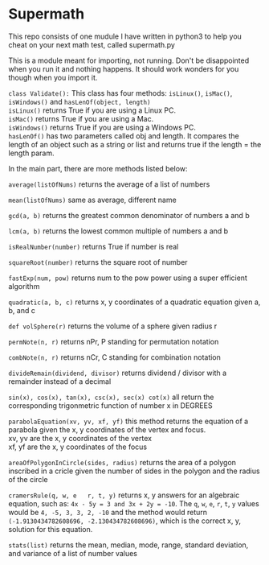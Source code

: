 # Supermath
This repo consists of one mudule I have written in python3 to help you cheat on your next math test, called supermath.py

This is a module meant for importing, not running. Don't be disappointed when you run it and nothing happens. It should work wonders for you though when you import it.

`class Validate():`
  This class has four methods: `isLinux()`, `isMac()`, `isWindows()` and `hasLenOf(object, length)`  
 `isLinux()` returns True if you are using a Linux PC.  
 `isMac()` returns True if you are using a Mac.  
 `isWindows()` returns True if you are using a Windows PC.  
 `hasLenOf()` has two parameters called obj and length. It compares the length of an object such as a string or list and returns true if the length = the length param.
 
In the main part, there are more methods listed below:  

`average(listOfNums)`
  returns the average of a list of numbers  
 
`mean(listOfNums)`
  same as average, different name  
 
`gcd(a, b)`
  returns the greatest common denominator of numbers a and b  
  
`lcm(a, b)`
  returns the lowest common multiple of numbers a and b  
 
`isRealNumber(number)`
  returns True if number is real  

`squareRoot(number)`
  returns the square root of number  
  
`fastExp(num, pow)`
  returns num to the pow power using a super efficient algorithm  

`quadratic(a, b, c)`
  returns x, y coordinates of a quadratic equation given a, b, and c  
  
`def volSphere(r)`
  returns the volume of a sphere given radius r  

`permNote(n, r)`
  returns nPr, P standing for permutation notation  
  
`combNote(n, r)`
  returns nCr, C standing for combination notation  
  
`divideRemain(dividend, divisor)`
  returns dividend / divisor with a remainder instead of a decimal  
  
`sin(x), cos(x), tan(x), csc(x), sec(x) cot(x)`
  all return the corresponding trigonmetric function of number x in DEGREES  

`parabolaEquation(xv, yv, xf, yf)`
  this method returns the equation of a parabola given the x, y coordinates of the vertex and focus.  
  xv, yv are the x, y coordinates of the vertex  
  xf, yf are the x, y coordinates of the focus  
 
`areaOfPolygonInCircle(sides, radius)`
  returns the area of a polygon inscribed in a cricle given the number of sides in the polygon and the radius of the circle  

`cramersRule(q, w, e  
            r, t, y)`
  returns x, y answers for an algebraic equation, such as: `4x - 5y = 3 and 3x + 2y = -10`. The `q`, `w`, `e`, `r`, `t`, `y` values would be `4, -5, 3, 3, 2, -10` and the method would return `(-1.9130434782608696, -2.130434782608696)`, which is the correct x, y, solution for this equation.  
          
`stats(list)`
  returns the mean, median, mode, range, standard deviation, and variance of a list of number values  
  
